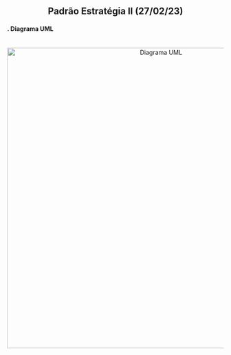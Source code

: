 <h2 align=center>Padrão Estratégia II (27/02/23)</h2>


<h4>. Diagrama UML</h4>
<br />
<div align="center">
  <img height="700px" alt="Diagrama UML" src="./images/estrategia2.png">
</div>
